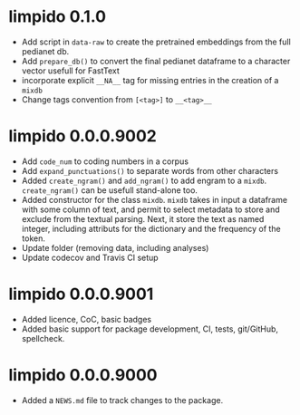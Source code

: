 # limpido 0.1.0

* Add script in `data-raw` to create the pretrained embeddings from 
  the full pedianet db.
* Add `prepare_db()` to convert the final pedianet dataframe to a
  character vector usefull for FastText
* incorporate explicit `__NA__` tag for missing entries in the creation
  of a `mixdb`
* Change tags convention from `[<tag>]` to `__<tag>__`

# limpido 0.0.0.9002

* Add `code_num` to coding numbers in a corpus
* Add `expand_punctuations()` to separate words from other characters
* Added `create_ngram()` and `add_ngram()` to add engram to a `mixdb`.
  `create_ngram()` can be usefull stand-alone too.
* Added constructor for the class `mixdb`. `mixdb` takes in input a 
  dataframe with some column of text, and permit to select metadata to
  store and exclude from the textual parsing. Next, it store the text
  as named integer, including attributs for the dictionary and the
  frequency of the token.
* Update folder (removing data, including analyses)
* Update codecov and Travis CI setup

# limpido 0.0.0.9001

* Added licence, CoC, basic badges
* Added basic support for package development, CI, tests, git/GitHub,
  spellcheck.

# limpido 0.0.0.9000

* Added a `NEWS.md` file to track changes to the package.
